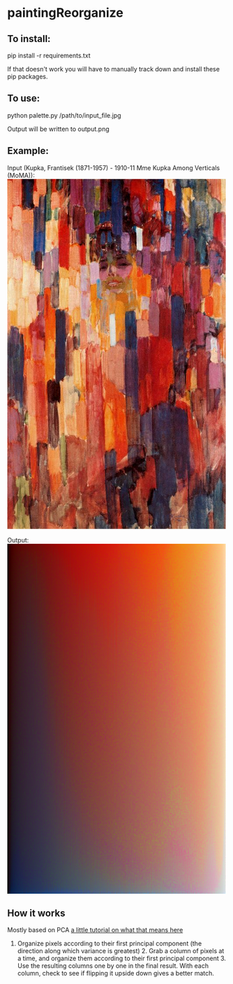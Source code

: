 # paintingReorganize

## To install:

pip install -r requirements.txt

If that doesn't work you will have to manually track down and install these pip packages.

## To use:

python palette.py /path/to/input_file.jpg

Output will be written to output.png

## Example:
Input (Kupka, Frantisek (1871-1957) - 1910-11 Mme Kupka Among Verticals (MoMA)):
![Input](input.jpg "Input")

Output:
![Output](output.png "Output")


## How it works
Mostly based on PCA [a little tutorial on what that means here](https://www.quora.com/Where-can-I-find-a-detailed-tutorial-about-the-principal-component-analysis)
1. Organize pixels according to their first principal component (the direction along which variance is greatest) 2. Grab a column of pixels at a time, and organize them according to their first principal component 3. Use the resulting columns one by one in the final result. With each column, check to see if flipping it upside down gives a better match.
